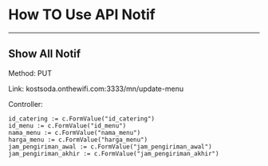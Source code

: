 # How TO Use API Notif
__________ 
##  Show All Notif

Method: PUT

Link: kostsoda.onthewifi.com:3333/mn/update-menu

Controller:

    id_catering := c.FormValue("id_catering")
    id_menu := c.FormValue("id_menu")
    nama_menu := c.FormValue("nama_menu")
    harga_menu := c.FormValue("harga_menu")
    jam_pengiriman_awal := c.FormValue("jam_pengiriman_awal")
    jam_pengiriman_akhir := c.FormValue("jam_pengiriman_akhir")
